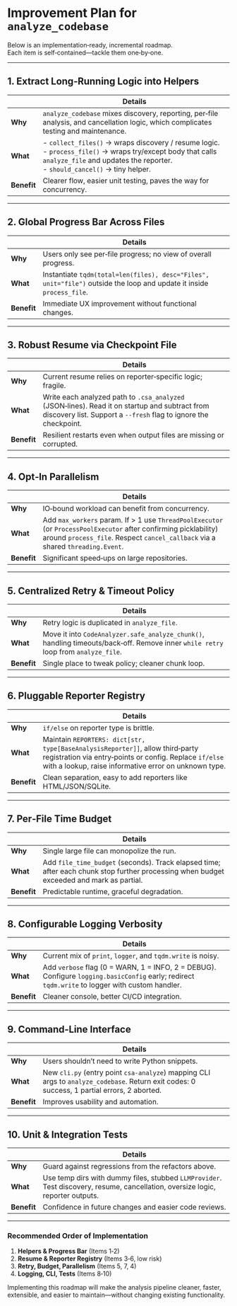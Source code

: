# Improvement Plan for `analyze_codebase`

Below is an implementation‑ready, incremental roadmap.  
Each item is self‑contained—tackle them one‑by‑one.

---

## 1. Extract Long‑Running Logic into Helpers

|            | Details |
|------------|---------|
| **Why**    | `analyze_codebase` mixes discovery, reporting, per‑file analysis, and cancellation logic, which complicates testing and maintenance. |
| **What**   | - `collect_files()` → wraps discovery / resume logic.<br>- `process_file()` → wraps try/except body that calls `analyze_file` and updates the reporter.<br>- `should_cancel()` → tiny helper. |
| **Benefit**| Clearer flow, easier unit testing, paves the way for concurrency. |

---

## 2. Global Progress Bar Across Files

|            | Details |
|------------|---------|
| **Why**    | Users only see per‑file progress; no view of overall progress. |
| **What**   | Instantiate `tqdm(total=len(files), desc="Files", unit="file")` outside the loop and update it inside `process_file`. |
| **Benefit**| Immediate UX improvement without functional changes. |

---

## 3. Robust Resume via Checkpoint File

|            | Details |
|------------|---------|
| **Why**    | Current resume relies on reporter‑specific logic; fragile. |
| **What**   | Write each analyzed path to `.csa_analyzed` (JSON‑lines). Read it on startup and subtract from discovery list. Support a `--fresh` flag to ignore the checkpoint. |
| **Benefit**| Resilient restarts even when output files are missing or corrupted. |

---

## 4. Opt‑In Parallelism

|            | Details |
|------------|---------|
| **Why**    | IO‑bound workload can benefit from concurrency. |
| **What**   | Add `max_workers` param. If > 1 use `ThreadPoolExecutor` (or `ProcessPoolExecutor` after confirming picklability) around `process_file`. Respect `cancel_callback` via a shared `threading.Event`. |
| **Benefit**| Significant speed‑ups on large repositories. |

---

## 5. Centralized Retry & Timeout Policy

|            | Details |
|------------|---------|
| **Why**    | Retry logic is duplicated in `analyze_file`. |
| **What**   | Move it into `CodeAnalyzer.safe_analyze_chunk()`, handling timeouts/back‑off. Remove inner `while retry` loop from `analyze_file`. |
| **Benefit**| Single place to tweak policy; cleaner chunk loop. |

---

## 6. Pluggable Reporter Registry

|            | Details |
|------------|---------|
| **Why**    | `if/else` on reporter type is brittle. |
| **What**   | Maintain `REPORTERS: dict[str, type[BaseAnalysisReporter]]`, allow third‑party registration via entry‑points or config. Replace `if/else` with a lookup, raise informative error on unknown type. |
| **Benefit**| Clean separation, easy to add reporters like HTML/JSON/SQLite. |

---

## 7. Per‑File Time Budget

|            | Details |
|------------|---------|
| **Why**    | Single large file can monopolize the run. |
| **What**   | Add `file_time_budget` (seconds). Track elapsed time; after each chunk stop further processing when budget exceeded and mark as partial. |
| **Benefit**| Predictable runtime, graceful degradation. |

---

## 8. Configurable Logging Verbosity

|            | Details |
|------------|---------|
| **Why**    | Current mix of `print`, `logger`, and `tqdm.write` is noisy. |
| **What**   | Add `verbose` flag (0 = WARN, 1 = INFO, 2 = DEBUG). Configure `logging.basicConfig` early; redirect `tqdm.write` to logger with custom handler. |
| **Benefit**| Cleaner console, better CI/CD integration. |

---

## 9. Command‑Line Interface

|            | Details |
|------------|---------|
| **Why**    | Users shouldn’t need to write Python snippets. |
| **What**   | New `cli.py` (entry point `csa-analyze`) mapping CLI args to `analyze_codebase`. Return exit codes: 0 success, 1 partial errors, 2 aborted. |
| **Benefit**| Improves usability and automation. |

---

## 10. Unit & Integration Tests

|            | Details |
|------------|---------|
| **Why**    | Guard against regressions from the refactors above. |
| **What**   | Use temp dirs with dummy files, stubbed `LLMProvider`. Test discovery, resume, cancellation, oversize logic, reporter outputs. |
| **Benefit**| Confidence in future changes and easier code reviews. |

---

### Recommended Order of Implementation

1. **Helpers & Progress Bar** (Items 1‑2)  
2. **Resume & Reporter Registry** (Items 3‑6, low risk)  
3. **Retry, Budget, Parallelism** (Items 5, 7, 4)  
4. **Logging, CLI, Tests** (Items 8‑10)

Implementing this roadmap will make the analysis pipeline cleaner, faster, extensible, and easier to maintain—without changing existing functionality.
